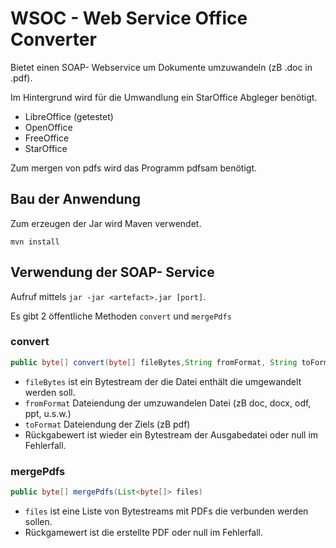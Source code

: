 # WSOC - Web Service Office Converter

Bietet einen SOAP- Webservice um Dokumente umzuwandeln (zB .doc in .pdf).

Im Hintergrund wird für die Umwandlung ein StarOffice Abgleger benötigt.

- LibreOffice (getestet)
- OpenOffice
- FreeOffice
- StarOffice

Zum mergen von pdfs wird das Programm pdfsam benötigt.

## Bau der Anwendung

Zum erzeugen der Jar wird Maven verwendet.

`mvn install`

## Verwendung der SOAP- Service

Aufruf mittels `jar -jar <artefact>.jar [port]`.

Es gibt 2 öffentliche Methoden `convert` und `mergePdfs`

### convert

```java
public byte[] convert(byte[] fileBytes,String fromFormat, String toFormat)
```

- `fileBytes` ist ein Bytestream der die Datei enthält die umgewandelt werden soll.
- `fromFormat` Dateiendung der umzuwandelen Datei (zB doc, docx, odf, ppt, u.s.w.)
- `toFormat` Dateiendung der Ziels (zB pdf)
- Rückgabewert ist wieder ein Bytestream der Ausgabedatei oder null im Fehlerfall.

### mergePdfs

```java
public byte[] mergePdfs(List<byte[]> files)
```

- `files` ist eine Liste von Bytestreams mit PDFs die verbunden werden sollen.
- Rückgamewert ist die erstellte PDF oder null im Fehlerfall.